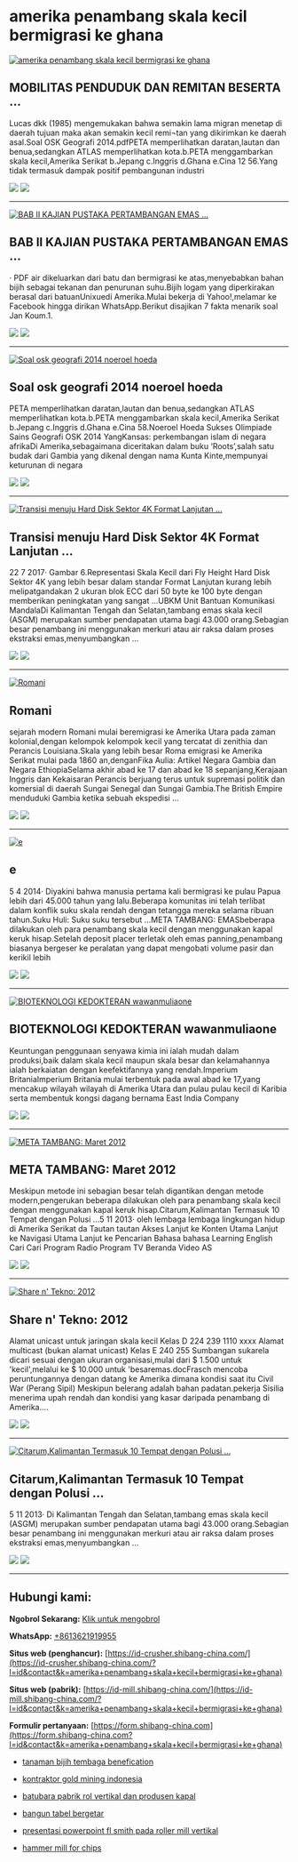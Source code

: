 # amerika penambang skala kecil bermigrasi ke ghana

<a href="https://swt.shibang-china.com/?l=id&img&k=amerika+penambang+skala+kecil+bermigrasi+ke+ghana" target="_blank">![amerika penambang skala kecil bermigrasi ke ghana](http://static.shibang-china.com/all-800x300/779.jpg)</a>

## MOBILITAS PENDUDUK DAN REMITAN BESERTA …
Lucas dkk (1985) mengemukakan bahwa semakin lama migran menetap di daerah tujuan maka akan semakin kecil remi¬tan yang dikirimkan ke daerah asal.Soal OSK Geografi 2014.pdfPETA memperlihatkan daratan,lautan dan benua,sedangkan ATLAS memperlihatkan kota.b.PETA menggambarkan skala kecil,Amerika Serikat b.Jepang c.Inggris d.Ghana e.Cina 12 56.Yang tidak termasuk dampak positif pembangunan industri


<a href="https://whatsapp.shibangsoft.com/WhatsApp.php" target="_blank" title="WhatsApp">![](http://static.shibang-china.com/icon/whatsapp.png)</a> <a href="https://swt.shibang-china.com/?l=id&icon&k=amerika+penambang+skala+kecil+bermigrasi+ke+ghana" target="_blank">![](http://static.shibang-china.com/icon/chat-id.png)</a>

---

<a href="https://swt.shibang-china.com/?l=id&img&k=amerika+penambang+skala+kecil+bermigrasi+ke+ghana" target="_blank">![BAB II KAJIAN PUSTAKA PERTAMBANGAN EMAS …](http://static.shibang-china.com/all-800x300/790.jpg)</a>

## BAB II KAJIAN PUSTAKA PERTAMBANGAN EMAS …
· PDF air dikeluarkan dari batu dan bermigrasi ke atas,menyebabkan bahan bijih sebagai tekanan dan penurunan suhu.Bijih logam yang diperkirakan berasal dari batuanUnixuedi Amerika.Mulai bekerja di Yahoo!,melamar ke Facebook hingga dirikan WhatsApp.Berikut disajikan 7 fakta menarik soal Jan Koum.1.


<a href="https://whatsapp.shibangsoft.com/WhatsApp.php" target="_blank" title="WhatsApp">![](http://static.shibang-china.com/icon/whatsapp.png)</a> <a href="https://swt.shibang-china.com/?l=id&icon&k=amerika+penambang+skala+kecil+bermigrasi+ke+ghana" target="_blank">![](http://static.shibang-china.com/icon/chat-id.png)</a>

---

<a href="https://swt.shibang-china.com/?l=id&img&k=amerika+penambang+skala+kecil+bermigrasi+ke+ghana" target="_blank">![Soal osk geografi 2014 noeroel hoeda](http://static.shibang-china.com/all-800x300/434.jpg)</a>

## Soal osk geografi 2014 noeroel hoeda
PETA memperlihatkan daratan,lautan dan benua,sedangkan ATLAS memperlihatkan kota.b.PETA menggambarkan skala kecil,Amerika Serikat b.Jepang c.Inggris d.Ghana e.Cina 58.Noeroel Hoeda Sukses Olimpiade Sains Geografi OSK 2014 YangKansas: perkembangan islam di negara afrikaDi Amerika,sebagaimana diceritakan dalam buku ‘Roots’,salah satu budak dari Gambia yang dikenal dengan nama Kunta Kinte,mempunyai keturunan di negara


<a href="https://whatsapp.shibangsoft.com/WhatsApp.php" target="_blank" title="WhatsApp">![](http://static.shibang-china.com/icon/whatsapp.png)</a> <a href="https://swt.shibang-china.com/?l=id&icon&k=amerika+penambang+skala+kecil+bermigrasi+ke+ghana" target="_blank">![](http://static.shibang-china.com/icon/chat-id.png)</a>

---

<a href="https://swt.shibang-china.com/?l=id&img&k=amerika+penambang+skala+kecil+bermigrasi+ke+ghana" target="_blank">![Transisi menuju Hard Disk Sektor 4K Format Lanjutan …](http://static.shibang-china.com/all-800x300/1102.jpg)</a>

## Transisi menuju Hard Disk Sektor 4K Format Lanjutan …
22 7 2017· Gambar 6.Representasi Skala Kecil dari Fly Height Hard Disk Sektor 4K yang lebih besar dalam standar Format Lanjutan kurang lebih melipatgandakan 2 ukuran blok ECC dari 50 byte ke 100 byte dengan memberikan peningkatan yang sangat …UBKM Unit Bantuan Komunikasi MandalaDi Kalimantan Tengah dan Selatan,tambang emas skala kecil (ASGM) merupakan sumber pendapatan utama bagi 43.000 orang.Sebagian besar penambang ini menggunakan merkuri atau air raksa dalam proses ekstraksi emas,menyumbangkan …


<a href="https://whatsapp.shibangsoft.com/WhatsApp.php" target="_blank" title="WhatsApp">![](http://static.shibang-china.com/icon/whatsapp.png)</a> <a href="https://swt.shibang-china.com/?l=id&icon&k=amerika+penambang+skala+kecil+bermigrasi+ke+ghana" target="_blank">![](http://static.shibang-china.com/icon/chat-id.png)</a>

---

<a href="https://swt.shibang-china.com/?l=id&img&k=amerika+penambang+skala+kecil+bermigrasi+ke+ghana" target="_blank">![Romani](http://static.shibang-china.com/all-800x300/1075.jpg)</a>

## Romani
sejarah modern Romani mulai beremigrasi ke Amerika Utara pada zaman kolonial,dengan kelompok kelompok kecil yang tercatat di zenithia dan Perancis Louisiana.Skala yang lebih besar Roma emigrasi ke Amerika Serikat mulai pada 1860 an,denganFika Aulia: Artikel Negara Gambia dan Negara EthiopiaSelama akhir abad ke 17 dan abad ke 18 sepanjang,Kerajaan Inggris dan Kekaisaran Perancis berjuang terus untuk supremasi politik dan komersial di daerah Sungai Senegal dan Sungai Gambia.The British Empire menduduki Gambia ketika sebuah ekspedisi …


<a href="https://whatsapp.shibangsoft.com/WhatsApp.php" target="_blank" title="WhatsApp">![](http://static.shibang-china.com/icon/whatsapp.png)</a> <a href="https://swt.shibang-china.com/?l=id&icon&k=amerika+penambang+skala+kecil+bermigrasi+ke+ghana" target="_blank">![](http://static.shibang-china.com/icon/chat-id.png)</a>

---

<a href="https://swt.shibang-china.com/?l=id&img&k=amerika+penambang+skala+kecil+bermigrasi+ke+ghana" target="_blank">![e](http://static.shibang-china.com/all-800x300/291.jpg)</a>

## e
5 4 2014· Diyakini bahwa manusia pertama kali bermigrasi ke pulau Papua lebih dari 45.000 tahun yang lalu.Beberapa komunitas ini telah terlibat dalam konflik suku skala rendah dengan tetangga mereka selama ribuan tahun.Suku Huli: Suku suku tersebut …META TAMBANG: EMASbeberapa dilakukan oleh para penambang skala kecil dengan menggunakan kapal keruk hisap.Setelah deposit placer terletak oleh emas panning,penambang biasanya bergeser ke peralatan yang dapat mengobati volume pasir dan kerikil lebih


<a href="https://whatsapp.shibangsoft.com/WhatsApp.php" target="_blank" title="WhatsApp">![](http://static.shibang-china.com/icon/whatsapp.png)</a> <a href="https://swt.shibang-china.com/?l=id&icon&k=amerika+penambang+skala+kecil+bermigrasi+ke+ghana" target="_blank">![](http://static.shibang-china.com/icon/chat-id.png)</a>

---

<a href="https://swt.shibang-china.com/?l=id&img&k=amerika+penambang+skala+kecil+bermigrasi+ke+ghana" target="_blank">![BIOTEKNOLOGI KEDOKTERAN wawanmuliaone](http://static.shibang-china.com/all-800x300/1435.jpg)</a>

## BIOTEKNOLOGI KEDOKTERAN wawanmuliaone
Keuntungan penggunaan senyawa kimia ini ialah mudah dalam produksi,baik dalam skala kecil maupun skala besar dan kelamahannya ialah berkaiatan dengan keefektifannya yang rendah.Imperium BritaniaImperium Britania mulai terbentuk pada awal abad ke 17,yang mencakup wilayah wilayah di Amerika Utara dan pulau pulau kecil di Karibia serta membentuk kongsi dagang bernama East India Company


<a href="https://whatsapp.shibangsoft.com/WhatsApp.php" target="_blank" title="WhatsApp">![](http://static.shibang-china.com/icon/whatsapp.png)</a> <a href="https://swt.shibang-china.com/?l=id&icon&k=amerika+penambang+skala+kecil+bermigrasi+ke+ghana" target="_blank">![](http://static.shibang-china.com/icon/chat-id.png)</a>

---

<a href="https://swt.shibang-china.com/?l=id&img&k=amerika+penambang+skala+kecil+bermigrasi+ke+ghana" target="_blank">![META TAMBANG: Maret 2012](http://static.shibang-china.com/all-800x300/1018.jpg)</a>

## META TAMBANG: Maret 2012
Meskipun metode ini sebagian besar telah digantikan dengan metode modern,pengerukan beberapa dilakukan oleh para penambang skala kecil dengan menggunakan kapal keruk hisap.Citarum,Kalimantan Termasuk 10 Tempat dengan Polusi …5 11 2013· oleh lembaga lembaga lingkungan hidup di Amerika Serikat da Tautan tautan Akses Lanjut ke Konten Utama Lanjut ke Navigasi Utama Lanjut ke Pencarian Bahasa bahasa Learning English Cari Cari Program Radio Program TV Beranda Video AS


<a href="https://whatsapp.shibangsoft.com/WhatsApp.php" target="_blank" title="WhatsApp">![](http://static.shibang-china.com/icon/whatsapp.png)</a> <a href="https://swt.shibang-china.com/?l=id&icon&k=amerika+penambang+skala+kecil+bermigrasi+ke+ghana" target="_blank">![](http://static.shibang-china.com/icon/chat-id.png)</a>

---

<a href="https://swt.shibang-china.com/?l=id&img&k=amerika+penambang+skala+kecil+bermigrasi+ke+ghana" target="_blank">![Share n' Tekno: 2012](http://static.shibang-china.com/all-800x300/60.jpg)</a>

## Share n' Tekno: 2012
Alamat unicast untuk jaringan skala kecil Kelas D 224 239 1110 xxxx Alamat multicast (bukan alamat unicast) Kelas E 240 255 Sumbangan sukarela dicari sesuai dengan ukuran organisasi,mulai dari $ 1.500 untuk 'kecil',melalui ke $ 10.000 untuk 'besaremas.docFrasch mencoba peruntungannya dengan datang ke Amerika dimana kondisi saat itu Civil War (Perang Sipil) Meskipun belerang adalah bahan padatan.pekerja Sisilia menerima upah rendah dan kondisi yang kasar daripada penambang di Amerika.…


<a href="https://whatsapp.shibangsoft.com/WhatsApp.php" target="_blank" title="WhatsApp">![](http://static.shibang-china.com/icon/whatsapp.png)</a> <a href="https://swt.shibang-china.com/?l=id&icon&k=amerika+penambang+skala+kecil+bermigrasi+ke+ghana" target="_blank">![](http://static.shibang-china.com/icon/chat-id.png)</a>

---

<a href="https://swt.shibang-china.com/?l=id&img&k=amerika+penambang+skala+kecil+bermigrasi+ke+ghana" target="_blank">![Citarum,Kalimantan Termasuk 10 Tempat dengan Polusi …](http://static.shibang-china.com/all-800x300/843.jpg)</a>

## Citarum,Kalimantan Termasuk 10 Tempat dengan Polusi …
5 11 2013· Di Kalimantan Tengah dan Selatan,tambang emas skala kecil (ASGM) merupakan sumber pendapatan utama bagi 43.000 orang.Sebagian besar penambang ini menggunakan merkuri atau air raksa dalam proses ekstraksi emas,menyumbangkan …

<a href="https://whatsapp.shibangsoft.com/WhatsApp.php" target="_blank" title="WhatsApp">![](http://static.shibang-china.com/icon/whatsapp.png)</a> <a href="https://swt.shibang-china.com/?l=id&icon&k=amerika+penambang+skala+kecil+bermigrasi+ke+ghana" target="_blank">![](http://static.shibang-china.com/icon/chat-id.png)</a>

---
## Hubungi kami:

**Ngobrol Sekarang:** [Klik untuk mengobrol](https://swt.shibang-china.com?l=id&contact&k=amerika+penambang+skala+kecil+bermigrasi+ke+ghana)

**WhatsApp:**  [+8613621919955](https://whatsapp.shibangsoft.com/WhatsApp.php)

**Situs web (penghancur):** [https://id-crusher.shibang-china.com/](https://id-crusher.shibang-china.com/?l=id&contact&k=amerika+penambang+skala+kecil+bermigrasi+ke+ghana)

**Situs web (pabrik):** [https://id-mill.shibang-china.com/](https://id-mill.shibang-china.com/?l=id&contact&k=amerika+penambang+skala+kecil+bermigrasi+ke+ghana)

**Formulir pertanyaan:** [https://form.shibang-china.com](https://form.shibang-china.com?l=id&contact&k=amerika+penambang+skala+kecil+bermigrasi+ke+ghana)

* [tanaman bijih tembaga benefication](../30/tanaman%20bijih%20tembaga%20benefication.md)

* [kontraktor gold mining indonesia](../29/kontraktor%20gold%20mining%20indonesia.md)

* [batubara pabrik rol vertikal dan produsen kapal](../23/batubara%20pabrik%20rol%20vertikal%20dan%20produsen%20kapal.md)

* [bangun tabel bergetar](../20/bangun%20tabel%20bergetar.md)

* [presentasi powerpoint fl smith pada roller mill vertikal](../19/presentasi%20powerpoint%20fl%20smith%20pada%20roller%20mill%20vertikal.md)

* [hammer mill for chips](../17/hammer%20mill%20for%20chips.md)